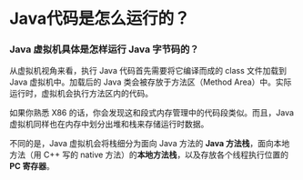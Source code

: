 # Java代码是怎么运行的？

### Java 虚拟机具体是怎样运行 Java 字节码的？
从虚拟机视角来看，执行 Java 代码首先需要将它编译而成的 class 文件加载到 Java 虚拟机中。加载后的 Java 类会被存放于方法区（Method Area）中。实际运行时，虚拟机会执行方法区内的代码。

如果你熟悉 X86 的话，你会发现这和段式内存管理中的代码段类似。而且，Java 虚拟机同样也在内存中划分出堆和栈来存储运行时数据。

不同的是，Java 虚拟机会将栈细分为面向 Java 方法的 **Java 方法栈**，面向本地方法（用 C++ 写的 native 方法）的**本地方法栈**，以及存放各个线程执行位置的 **PC 寄存器**。





























